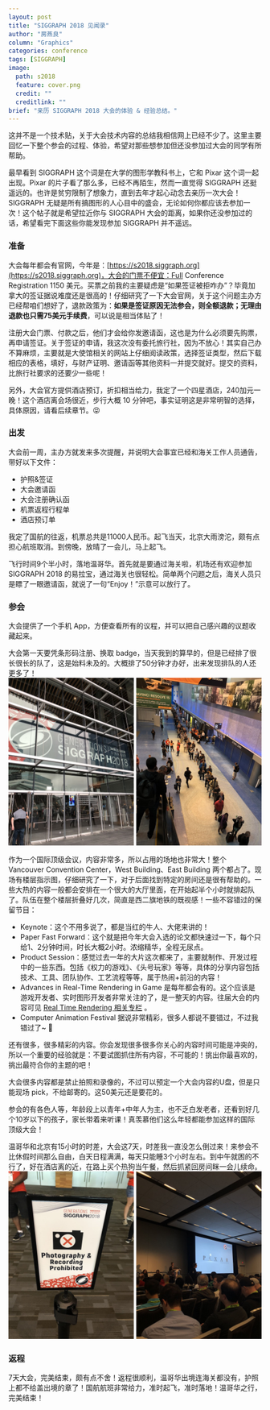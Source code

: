 ```yaml
---
layout: post
title: "SIGGRAPH 2018 见闻录"
author: "房燕良"
column: "Graphics"
categories: conference
tags: [SIGGRAPH]
image:
  path: s2018
  feature: cover.png
  credit: ""
  creditlink: ""
brief: "亲历 SIGGRAPH 2018 大会的体验 & 经验总结。"
---
```


这并不是一个技术贴，关于大会技术内容的总结我相信网上已经不少了。这里主要回忆一下整个参会的过程、体验，希望对那些想参加但还没参加过大会的同学有所帮助。  

最早看到 SIGGRAPH 这个词是在大学的图形学教科书上，它和 Pixar 这个词一起出现。Pixar 的片子看了那么多，已经不再陌生，然而一直觉得 SIGGRAPH 还挺遥远的。也许是贫穷限制了想象力，直到去年才起心动念去亲历一次大会！SIGGRAPH 无疑是所有搞图形的人心目中的盛会，无论如何你都应该去参加一次！这个帖子就是希望拉近你与 SIGGRAPH 大会的距离，如果你还没参加过的话，希望看完下面这些你能发现参加 SIGGRAPH 并不遥远。  

### 准备

大会每年都会有官网，今年是：[https://s2018.siggraph.org](https://s2018.siggraph.org)，大会的门票不便宜：Full Conference Registration 1150 美元。买票之前我的主要疑虑是“如果签证被拒咋办”？毕竟加拿大的签证据说难度还是很高的！仔细研究了一下大会官网，关于这个问题主办方已经帮咱们想好了，退款政策为：**如果是签证原因无法参会，则全额退款；无理由退款也只需75美元手续费**，可以说是相当体贴了！  

注册大会门票、付款之后，他们才会给你发邀请函，这也是为什么必须要先购票，再申请签证。关于签证的申请，我这次没有委托旅行社，因为不放心！其实自己办不算麻烦，主要就是大使馆相关的网站上仔细阅读政策，选择签证类型，然后下载相应的表格，填好，与财产证明、邀请函等其他资料一并提交就好。提交的资料，比旅行社要求的还要少一些呢！

另外，大会官方提供酒店预订，折扣相当给力，我定了一个四星酒店，240加元一晚！这个酒店离会场很近，步行大概 10 分钟吧，事实证明这是非常明智的选择，具体原因，请看后续章节。😝

### 出发

大会前一周，主办方就发来多次提醒，并说明大会事宜已经和海关工作人员通告，带好以下文件：
* 护照&签证
* 大会邀请函
* 大会注册确认函
* 机票返程行程单
* 酒店预订单

我定了国航的往返，机票总共是11000人民币。起飞当天，北京大雨滂沱，颇有点担心航班取消。到傍晚，放晴了一会儿，马上起飞。  

飞行时间9个半小时，落地温哥华。首先就是要通过海关啦，机场还有欢迎参加 SIGGRAPH 2018 的易拉宝，通过海关也很轻松。简单两个问题之后，海关人员只是瞟了一眼邀请函，就说了一句“Enjoy！”示意可以放行了。

### 参会

大会提供了一个手机 App，方便查看所有的议程，并可以把自己感兴趣的议题收藏起来。

大会第一天要凭条形码注册、换取 badge，当天我到的算早的，但是已经排了很长很长的队了，这是始料未及的。大概排了50分钟才办好，出来发现排队的人还更多了！
![registration](/assets/img/s2018/registration.jpg)  

作为一个国际顶级会议，内容非常多，所以占用的场地也非常大！整个 Vancouver Convention Center，West Building、East Building 两个都占了。现场有楼层指示图，仔细研究了一下，对于后面找到特定的房间还是很有帮助的。一些大热的内容一般都会安排在一个很大的大厅里面，在开始起半个小时就排起队了。队伍在整个楼层折叠好几次，简直是西二旗地铁的既视感！一些不容错过的保留节目：
* Keynote：这个不用多说了，都是当红的牛人、大佬来讲的！
* Paper Fast Forward：这个就是把今年大会入选的论文都快速过一下，每个只给1、2分钟时间，时长大概2小时。浓缩精华，全程无尿点。
* Product Session：感觉过去一年的大片这次都来了，主要就制作、开发过程中的一些东西。包括《权力的游戏》、《头号玩家》等等，具体的分享内容包括技术、工具、团队协作、工艺流程等等，属于热闹+前沿的内容！
* Advances in Real-Time Rendering in Game 是每年都会有的。这个应该是游戏开发者、实时图形开发者非常关注的了，是一整天的内容。往届大会的内容可见 [Real Time Rendering 相关专栏](http://advances.realtimerendering.com) 。
* Computer Animation Festival 据说非常精彩，很多人都说不要错过，不过我错过了~ 🤣

还有很多，很多精彩的内容。你会发现很多很多你关心的内容时间可能是冲突的，所以一个重要的经验就是：不要试图抓住所有内容，不可能的！挑出你最喜欢的，挑出最符合你的主题的吧！

大会很多内容都是禁止拍照和录像的，不过可以预定一个大会内容的U盘，但是只能现场 pick，不给邮寄的。这50美元还是要花的。  

参会的有各色人等，年龄段上以青年+中年人为主，也不乏白发老者，还看到好几个10岁以下的孩子，家长带着来听课！真羡慕他们这么年轻都能参加这样的国际顶级大会！

温哥华和北京有15小时的时差，大会这7天，时差我一直没怎么倒过来！来参会不比休假时间那么自由，白天日程满满，每天只能睡3个小时左右。到中午就困的不行了，好在酒店离的近，在路上买个热狗当午餐，然后抓紧回房间眯一会儿续命。
![nophoto](/assets/img/s2018/nophoto.jpg)  

### 返程

7天大会，完美结束，颇有点不舍！返程很顺利，温哥华出境连海关都没有，护照上都不给盖出境的章了！国航航班非常给力，准时起飞，准时落地！温哥华之行，完美结束！
